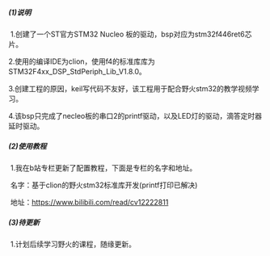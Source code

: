 ##### (1)说明

​		1.创建了一个ST官方STM32 Nucleo 板的驱动，bsp对应为stm32f446ret6芯片。

​		2.使用的编译IDE为clion，使用f4的标准库库为STM32F4xx_DSP_StdPeriph_Lib_V1.8.0。

​		3.创建工程的原因，keil写代码不友好，该工程用于配合野火stm32的教学视频学习。

​		4.该bsp只完成了necleo板的串口2的printf驱动，以及LED灯的驱动，滴答定时器延时驱动。



##### (2)使用教程

​		1.我在b站专栏更新了配置教程，下面是专栏的名字和地址。

​			名字：基于clion的野火stm32标准库开发(printf打印已解决)

​			地址：https://www.bilibili.com/read/cv12222811

##### (3)待更新

​		1.计划后续学习野火的课程，随缘更新。
